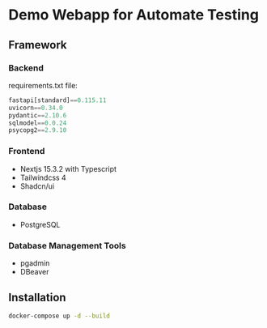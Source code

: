 # Demo Webapp for Automate Testing

## Framework
### Backend
requirements.txt file:
```py
fastapi[standard]==0.115.11
uvicorn==0.34.0
pydantic==2.10.6
sqlmodel==0.0.24
psycopg2==2.9.10
```

### Frontend
* Nextjs 15.3.2 with Typescript
* Tailwindcss 4
* Shadcn/ui

### Database
* PostgreSQL

### Database Management Tools
* pgadmin
* DBeaver

## Installation
```bash
docker-compose up -d --build
```